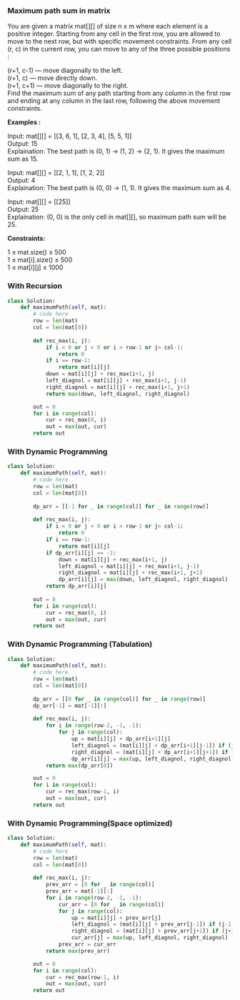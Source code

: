 ### Maximum path sum in matrix

You are given a matrix mat[][] of size n x m where each element is a positive integer. Starting from any cell in the first row, you are allowed to move to the next row, but with specific movement constraints. From any cell (r, c) in the current row, you can move to any of the three possible positions :

(r+1, c-1) — move diagonally to the left.  
(r+1, c) — move directly down.  
(r+1, c+1) — move diagonally to the right.  
Find the maximum sum of any path starting from any column in the first row and ending at any column in the last row, following the above movement constraints.  

**Examples :**

Input: mat[][] = [[3, 6, 1], [2, 3, 4], [5, 5, 1]]  
Output: 15  
Explaination: The best path is (0, 1) -> (1, 2) -> (2, 1). It gives the maximum sum as 15.  

Input: mat[][] = [[2, 1, 1], [1, 2, 2]]  
Output: 4  
Explaination: The best path is (0, 0) -> (1, 1). It gives the maximum sum as 4.  

Input: mat[][] = [[25]]  
Output: 25  
Explaination: (0, 0) is the only cell in mat[][], so maximum path sum will be 25.  

**Constraints:**  

1 ≤ mat.size() ≤ 500  
1 ≤ mat[i].size() ≤ 500  
1 ≤ mat[i][j] ≤ 1000  

### With Recursion

```python
class Solution:
    def maximumPath(self, mat):
        # code here
        row = len(mat)
        col = len(mat[0])
        
        def rec_max(i, j):
            if i < 0 or j < 0 or i > row-1 or j> col-1:
                return 0
            if i == row-1:
                return mat[i][j]
            down = mat[i][j] + rec_max(i+1, j)
            left_diagnol = mat[i][j] + rec_max(i+1, j-1)
            right_diagnol = mat[i][j] + rec_max(i+1, j+1)
            return max(down, left_diagnol, right_diagnol)

        out = 0
        for i in range(col):
            cur = rec_max(0, i)
            out = max(out, cur)
        return out
```

### With Dynamic Programming

```python
class Solution:
    def maximumPath(self, mat):
        # code here
        row = len(mat)
        col = len(mat[0])
        
        dp_arr = [[-1 for _ in range(col)] for _ in range(row)]
        
        def rec_max(i, j):
            if i < 0 or j < 0 or i > row-1 or j> col-1:
                return 0
            if i == row-1:
                return mat[i][j]
            if dp_arr[i][j] == -1:
                down = mat[i][j] + rec_max(i+1, j)
                left_diagnol = mat[i][j] + rec_max(i+1, j-1)
                right_diagnol = mat[i][j] + rec_max(i+1, j+1)
                dp_arr[i][j] = max(down, left_diagnol, right_diagnol)
            return dp_arr[i][j]
        
        out = 0
        for i in range(col):
            cur = rec_max(0, i)
            out = max(out, cur)
        return out
```

### With Dynamic Programming (Tabulation)


```python
class Solution:
    def maximumPath(self, mat):
        # code here
        row = len(mat)
        col = len(mat[0])
        
        dp_arr = [[0 for _ in range(col)] for _ in range(row)]
        dp_arr[-1] = mat[-1][:]
        
        def rec_max(i, j):
            for i in range(row-2, -1, -1):
                for j in range(col):
                    up = mat[i][j] + dp_arr[i+1][j]
                    left_diagnol = (mat[i][j] + dp_arr[i+1][j-1]) if (j-1 >= 0 ) else 0
                    right_diagnol = (mat[i][j] + dp_arr[i+1][j+1]) if (j+1 <= col-1) else 0
                    dp_arr[i][j] = max(up, left_diagnol, right_diagnol)
            return max(dp_arr[0])

        out = 0
        for i in range(col):
            cur = rec_max(row-1, i)
            out = max(out, cur)
        return out
```

### With Dynamic Programming(Space optimized)

```python
class Solution:
    def maximumPath(self, mat):
        # code here
        row = len(mat)
        col = len(mat[0])
        
        def rec_max(i, j):
            prev_arr = [0 for _ in range(col)]
            prev_arr = mat[-1][:]
            for i in range(row-2, -1, -1):
                cur_arr = [0 for _ in range(col)]
                for j in range(col):
                    up = mat[i][j] + prev_arr[j]
                    left_diagnol = (mat[i][j] + prev_arr[j-1]) if (j-1 >= 0 ) else 0
                    right_diagnol = (mat[i][j] + prev_arr[j+1]) if (j+1 <= col-1) else 0
                    cur_arr[j] = max(up, left_diagnol, right_diagnol)
                prev_arr = cur_arr
            return max(prev_arr)

        out = 0
        for i in range(col):
            cur = rec_max(row-1, i)
            out = max(out, cur)
        return out
```